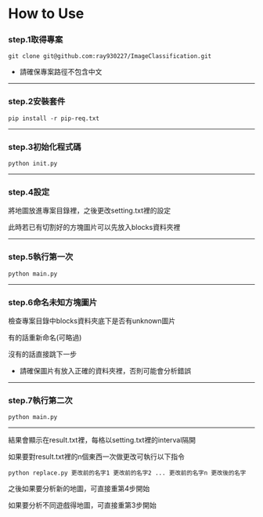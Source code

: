 How to Use
===

### **step.1取得專案**  
```
git clone git@github.com:ray930227/ImageClassification.git
```
- 請確保專案路徑不包含中文
---
### **step.2安裝套件**
```
pip install -r pip-req.txt 
```
---
### **step.3初始化程式碼**

```
python init.py
```

---
### **step.4設定**

將地圖放進專案目錄裡，之後更改setting.txt裡的設定

此時若已有切割好的方塊圖片可以先放入blocks資料夾裡

---
### **step.5執行第一次**
```
python main.py
```
---
### **step.6命名未知方塊圖片**

檢查專案目錄中blocks資料夾底下是否有unknown圖片

有的話重新命名(可略過)

沒有的話直接跳下一步

- 請確保圖片有放入正確的資料夾裡，否則可能會分析錯誤
---
### **step.7執行第二次**
```
python main.py
```
---

結果會顯示在result.txt裡，每格以setting.txt裡的interval隔開

如果要對result.txt裡的n個東西一次做更改可執行以下指令

```
python replace.py 更改前的名字1 更改前的名字2 ... 更改前的名字n 更改後的名字
```

之後如果要分析新的地圖，可直接重第4步開始

如果要分析不同遊戲得地圖，可直接重第3步開始
